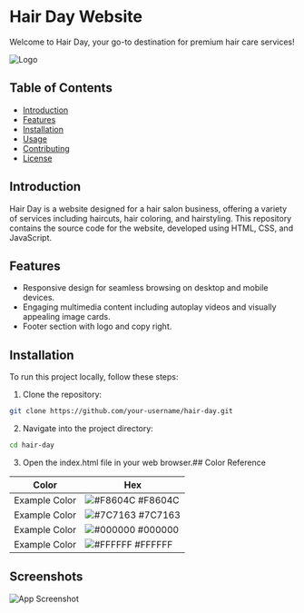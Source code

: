 # Hair Day Website

Welcome to Hair Day, your go-to destination for premium hair care services!



![Logo](https://dev-to-uploads.s3.amazonaws.com/uploads/articles/th5xamgrr6se0x5ro4g6.png)


## Table of Contents

- [Introduction](#introduction)
- [Features](#features)
- [Installation](#installation)
- [Usage](#usage)
- [Contributing](#contributing)
- [License](#license)
## Introduction

Hair Day is a website designed for a hair salon business, offering a variety of services including haircuts, hair coloring, and hairstyling. This repository contains the source code for the website, developed using HTML, CSS, and JavaScript.
## Features

- Responsive design for seamless browsing on desktop and mobile devices.
- Engaging multimedia content including autoplay videos and visually appealing image cards.
- Footer section with logo and copy right.

## Installation

To run this project locally, follow these steps:

1. Clone the repository:

```bash
git clone https://github.com/your-username/hair-day.git
```
2. Navigate into the project directory:

```bash   
cd hair-day
```
3. Open the index.html file in your web browser.## Color Reference

| Color             | Hex                                                                |
| ----------------- | ------------------------------------------------------------------ |
| Example Color | ![#F8604C](https://via.placeholder.com/10/F8604C?text=+) #F8604C |
| Example Color | ![#7C7163](https://via.placeholder.com/10/7C7163?text=+) #7C7163 |
| Example Color | ![#000000](https://via.placeholder.com/10/000000?text=+) #000000 |
| Example Color | ![#FFFFFF](https://via.placeholder.com/10/FFFFFF?text=+) #FFFFFF |


## Screenshots

![App Screenshot](https://via.placeholder.com/468x300?text=App+Screenshot+Here)

